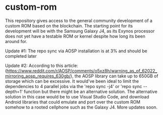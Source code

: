 # custom-rom
This repository gives access to the general community development of a custom ROM based on the blockchain. The starting point for its development will be with the Samsung Galaxy J4, as its Exynos processor does not yet have a testable ROM or kernel despite how long its been around for.

Update #1: The repo sync via AOSP installation is at 3% and should be completed later

Update #2: According to this article: (https://www.reddit.com/r/AOSP/comments/o5xz8h/warning_as_of_62022_mirroring_aosp_requires_630gb/), the AOSP library can take up to 650GB of storage which can be excessive. It would've been ideal to limit the dependencies to 4 parallel jobs via the 'repo sync -j4' or 'repo sync --depth=1' function but there might be an alternative solution. The alternative solution in this case would be to use Visual Studio Code, and download Android libraries that could emulate and port over the custom ROM somehow to a rooted cellphone such as the Galaxy J4. More updates soon.
